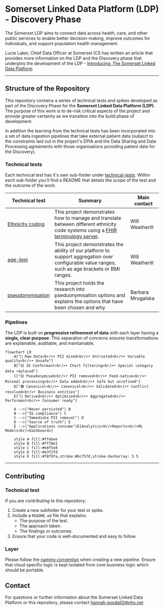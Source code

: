 # Somerset Linked Data Platform (LDP) - Discovery Phase

The Somerset LDP aims to connect data across health, care, and other public services to enable better decision-making, improve outcomes for individuals, and support population health management. 

Lucie Laker, Chief Data Officer at Somerset ICS has written an article that provides more information on the LDP and the Discovery phase that underpins the development of the LDP - [Introducing: The Somerset Linked Data Platform](https://medium.com/somerset-ics-ddat-community/introducing-the-somerset-linked-data-platform-47232e312508)

---

## Structure of the Repository

This repository contains a series of technical tests and spikes developed as part of the Discovery Phase for the **Somerset Linked Data Platform (LDP)**. The purpose of this work is to de-risk critical aspects of the project and provide greater certainty as we transition into the build phase of development.

In addition the learning from the technical tests has been incorporated into a set of data ingestion pipelines that take external patient data (subject to the constraints laid out in the project's DPIA and the Data Sharing and Data Processing agreements with those organisations providing patient data for the Discovery).

### Technical tests
Each technical test has it's own sub-folder under [technical-tests](./technical-tests/). Within each sub-folder you'll find a README that details the scope of the test and the outcome of the work.

| Technical test   | Summary                                                                                                                                                                          | Main contact    |
|------------------|----------------------------------------------------------------------------------------------------------------------------------------------------------------------------------|-----------------|
| [Ethnicity coding](./technical-tests/ethnicity/) | This project demonstrates how to manage and translate between different ethnicity code systems using a [FHIR terminology server](https://r4.fhir.space/terminology-module.html). | Will Weatherill |
| [age-bmi](./technical-tests/age-bmi/) | This project demonstrates the ability of our platform to support aggregation over configurable value ranges, such as age brackets or BMI ranges. | Will Weatherill | 
| [pseudonymisation](./technical-tests/pseudonymisation/) | This project holds the research into pseduonymisation options and explains the options that have been chosen and why | Barbara Mrugalska  |         

### Pipelines
The LDP is built on **progressive refinement of data** with each layer having a **single, clear purpose**. This separation of concerns ensures transformations are explainable, auditable, and maintainable.

```mermaid
flowchart LR
    A["🔴 Raw Data<br/>• PII mixed<br/>• Untrusted<br/>• Variable quality<br/>• Unsafe"] 
    B["🟡 IG Conformant<br/>• Chort filtering<br/>• Special category data replaced"]    
    C["🟡 Pseudonymised<br/>• PII removed<br/>• Feed-native<br/>• Minimal processing<br/>• Data added<br/>• Safe but unrefined"]
    D["🟢 Canonical<br/>• Canonical<br/>• Validated<br/>• Conflict resolved<br/>• Business entities"]
    E["🔵 Derived<br/>• Optimized<br/>• Aggregated<br/>• Performant<br/>• Consumer ready"]
    
    A -->|"Never persisted"| B
    B -->|"IG compliance"| C    
    C -->|"Immediate PII removal"| D
    D -->|"Source of truth"| E
    E -->|"Applications consume"|E[Analytics<br/>Reports<br/>ML Models<br/>Dashboards]
    
    style A fill:#ffebee
    style B fill:#fff8e1
    style C fill:#e8f5e8
    style D fill:#e3f2fd
    style E fill:#f8f9fa,stroke:#6c757d,stroke-dasharray: 5 5
```

---

## Contributing

### Technical test
If you are contributing to this repository:
1. Create a new subfolder for your test or spike.
2. Include a `README.md` file that explains:
   - The purpose of the test.
   - The approach taken.
   - The findings or outcomes.
3. Ensure that your code is well-documented and easy to follow.

### Layer
Please follow the [naming convention](./layers/README.md) when creating a new pipeline. Ensure that cloud specific logic is kept isolated from core business logic which should be portable.

## Contact

For questions or further information about the Somerset Linked Data Platform or this repository, please contact hannah.goodall2@nhs.net

